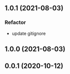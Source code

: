 ## 1.0.1 (2021-08-03)

### Refactor

- update gitignore

## 1.0.0 (2021-08-03)

## 0.0.1 (2020-10-12)
